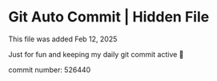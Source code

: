# Git Auto Commit | Hidden File

This file was added Feb 12, 2025

Just for fun and keeping my daily git commit active 🤪

commit number: 526440
